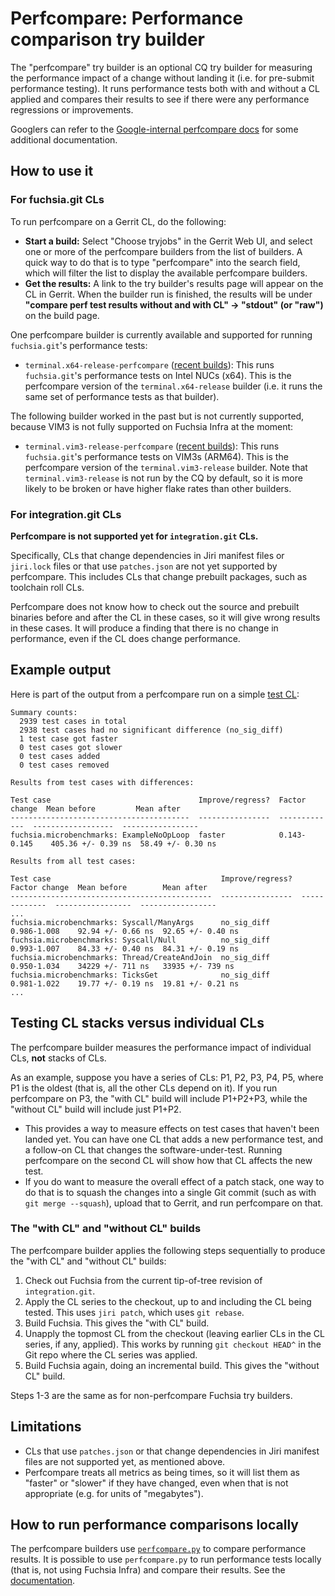 # Perfcompare: Performance comparison try builder

The "perfcompare" try builder is an optional CQ try builder for
measuring the performance impact of a change without landing it
(i.e. for pre-submit performance testing). It runs performance tests
both with and without a CL applied and compares their results to see
if there were any performance regressions or improvements.

Googlers can refer to the [Google-internal perfcompare
docs][internal-doc] for some additional documentation.

## How to use it

### For fuchsia.git CLs

To run perfcompare on a Gerrit CL, do the following:

*   **Start a build:** Select "Choose tryjobs" in the Gerrit Web UI,
    and select one or more of the perfcompare builders from the list
    of builders. A quick way to do that is to type "perfcompare" into
    the search field, which will filter the list to display the
    available perfcompare builders.
*   **Get the results:** A link to the try builder's results page will
    appear on the CL in Gerrit. When the builder run is finished, the
    results will be under **"compare perf test results without and
    with CL" -> "stdout" (or "raw")** on the build page.

One perfcompare builder is currently available and supported for
running `fuchsia.git`'s performance tests:

*   `terminal.x64-release-perfcompare`
    ([recent builds](https://ci.chromium.org/p/fuchsia/builders/try/terminal.x64-release-perfcompare)):
    This runs `fuchsia.git`'s performance tests on Intel NUCs
    (x64). This is the perfcompare version of the
    `terminal.x64-release` builder (i.e. it runs the same set of
    performance tests as that builder).

The following builder worked in the past but is not currently
supported, because VIM3 is not fully supported on Fuchsia Infra at the
moment:

*   `terminal.vim3-release-perfcompare`
    ([recent builds](https://ci.chromium.org/p/fuchsia/builders/try/terminal.vim3-release-perfcompare)):
    This runs `fuchsia.git`'s performance tests on VIM3s (ARM64). This
    is the perfcompare version of the `terminal.vim3-release`
    builder. Note that `terminal.vim3-release` is not run by the CQ by
    default, so it is more likely to be broken or have higher flake
    rates than other builders.

### For integration.git CLs

**Perfcompare is not supported yet for `integration.git` CLs.**

Specifically, CLs that change dependencies in Jiri manifest files or
`jiri.lock` files or that use `patches.json` are not yet supported by
perfcompare. This includes CLs that change prebuilt packages, such as
toolchain roll CLs.

Perfcompare does not know how to check out the source and prebuilt
binaries before and after the CL in these cases, so it will give wrong
results in these cases. It will produce a finding that there is no
change in performance, even if the CL does change performance.

## Example output

Here is part of the output from a perfcompare run on a simple [test
CL]:

[test CL]: <https://fuchsia-review.googlesource.com/c/fuchsia/+/482567>

```none
Summary counts:
  2939 test cases in total
  2938 test cases had no significant difference (no_sig_diff)
  1 test case got faster
  0 test cases got slower
  0 test cases added
  0 test cases removed

Results from test cases with differences:

Test case                                 Improve/regress?  Factor change  Mean before         Mean after
----------------------------------------  ----------------  -------------  ------------------  -----------------
fuchsia.microbenchmarks: ExampleNoOpLoop  faster            0.143-0.145    405.36 +/- 0.39 ns  58.49 +/- 0.30 ns

Results from all test cases:

Test case                                      Improve/regress?  Factor change  Mean before        Mean after
---------------------------------------------  ----------------  -------------  -----------------  -----------------
...
fuchsia.microbenchmarks: Syscall/ManyArgs      no_sig_diff       0.986-1.008    92.94 +/- 0.66 ns  92.65 +/- 0.40 ns
fuchsia.microbenchmarks: Syscall/Null          no_sig_diff       0.993-1.007    84.33 +/- 0.40 ns  84.31 +/- 0.19 ns
fuchsia.microbenchmarks: Thread/CreateAndJoin  no_sig_diff       0.950-1.034    34229 +/- 711 ns   33935 +/- 739 ns
fuchsia.microbenchmarks: TicksGet              no_sig_diff       0.981-1.022    19.77 +/- 0.19 ns  19.81 +/- 0.21 ns
...
```

## Testing CL stacks versus individual CLs

The perfcompare builder measures the performance impact of individual
CLs, **not** stacks of CLs.

As an example, suppose you have a series of CLs: P1, P2, P3, P4, P5,
where P1 is the oldest (that is, all the other CLs depend on it). If
you run perfcompare on P3, the "with CL" build will include P1+P2+P3,
while the "without CL" build will include just P1+P2.

*   This provides a way to measure effects on test cases that haven't
    been landed yet. You can have one CL that adds a new performance
    test, and a follow-on CL that changes the
    software-under-test. Running perfcompare on the second CL will
    show how that CL affects the new test.
*   If you do want to measure the overall effect of a patch stack, one
    way to do that is to squash the changes into a single Git commit
    (such as with `git merge --squash`), upload that to Gerrit, and
    run perfcompare on that.

### The "with CL" and "without CL" builds

The perfcompare builder applies the following steps sequentially to
produce the "with CL" and "without CL" builds:

1.  Check out Fuchsia from the current tip-of-tree revision of
    `integration.git`.
2.  Apply the CL series to the checkout, up to and including the CL
    being tested. This uses `jiri patch`, which uses `git rebase`.
3.  Build Fuchsia. This gives the "with CL" build.
4.  Unapply the topmost CL from the checkout (leaving earlier CLs in
    the CL series, if any, applied). This works by running `git
    checkout HEAD^` in the Git repo where the CL series was applied.
5.  Build Fuchsia again, doing an incremental build. This gives the
    "without CL" build.

Steps 1-3 are the same as for non-perfcompare Fuchsia try builders.

## Limitations

*   CLs that use `patches.json` or that change dependencies in Jiri
    manifest files are not supported yet, as mentioned above.
*   Perfcompare treats all metrics as being times, so it will list
    them as "faster" or "slower" if they have changed, even when that
    is not appropriate (e.g. for units of "megabytes").

## How to run performance comparisons locally

The perfcompare builders use
[`perfcompare.py`](/src/testing/perfcompare/perfcompare.py) to compare
performance results. It is possible to use `perfcompare.py` to run
performance tests locally (that is, not using Fuchsia Infra) and
compare their results. See the
[documentation](/src/testing/perfcompare/README.md).


[internal-doc]: <https://goto.google.com/fuchsia-perfcompare-internal>
